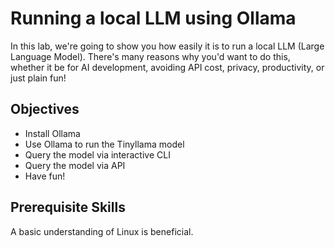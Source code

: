 # Running a local LLM using Ollama

In this lab, we're going to show you how easily it is to run a local LLM (Large Language Model). There's many reasons why you'd want to do this, whether it be for AI development, avoiding API cost, privacy, productivity, or just plain fun!

## Objectives

- Install Ollama
- Use Ollama to run the Tinyllama model
- Query the model via interactive CLI
- Query the model via API
- Have fun!

## Prerequisite Skills

A basic understanding of Linux is beneficial.


